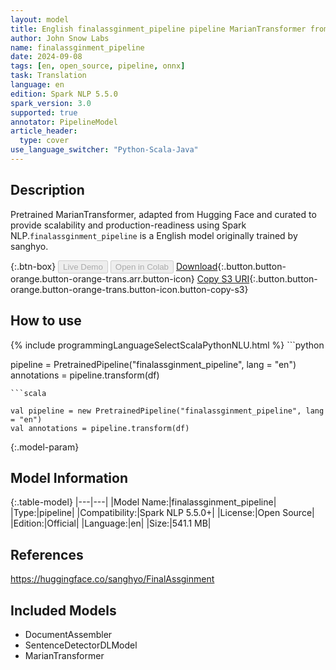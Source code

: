 ```yaml
---
layout: model
title: English finalassginment_pipeline pipeline MarianTransformer from sanghyo
author: John Snow Labs
name: finalassginment_pipeline
date: 2024-09-08
tags: [en, open_source, pipeline, onnx]
task: Translation
language: en
edition: Spark NLP 5.5.0
spark_version: 3.0
supported: true
annotator: PipelineModel
article_header:
  type: cover
use_language_switcher: "Python-Scala-Java"
---
```


## Description

Pretrained MarianTransformer, adapted from Hugging Face and curated to provide scalability and production-readiness using Spark NLP.`finalassginment_pipeline` is a English model originally trained by sanghyo.

{:.btn-box}
<button class="button button-orange" disabled>Live Demo</button>
<button class="button button-orange" disabled>Open in Colab</button>
[Download](https://s3.amazonaws.com/auxdata.johnsnowlabs.com/public/models/finalassginment_pipeline_en_5.5.0_3.0_1725825238085.zip){:.button.button-orange.button-orange-trans.arr.button-icon}
[Copy S3 URI](s3://auxdata.johnsnowlabs.com/public/models/finalassginment_pipeline_en_5.5.0_3.0_1725825238085.zip){:.button.button-orange.button-orange-trans.button-icon.button-copy-s3}

## How to use



<div class="tabs-box" markdown="1">
{% include programmingLanguageSelectScalaPythonNLU.html %}
```python

pipeline = PretrainedPipeline("finalassginment_pipeline", lang = "en")
annotations =  pipeline.transform(df)   

```
```scala

val pipeline = new PretrainedPipeline("finalassginment_pipeline", lang = "en")
val annotations = pipeline.transform(df)

```
</div>

{:.model-param}
## Model Information

{:.table-model}
|---|---|
|Model Name:|finalassginment_pipeline|
|Type:|pipeline|
|Compatibility:|Spark NLP 5.5.0+|
|License:|Open Source|
|Edition:|Official|
|Language:|en|
|Size:|541.1 MB|

## References

https://huggingface.co/sanghyo/FinalAssginment

## Included Models

- DocumentAssembler
- SentenceDetectorDLModel
- MarianTransformer